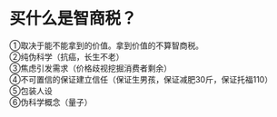 # 买什么是智商税？
①取决于能不能拿到的价值。拿到价值的不算智商税。<br>
②纯伪科学（抗癌，长生不老）<br>
③焦虑引发需求（价格歧视挖掘消费者剩余）<br>
④不可置信的保证建立信任（保证生男孩，保证减肥30斤，保证托福110）<br>
⑤包装人设<br>
⑥伪科学概念（量子）<br>


